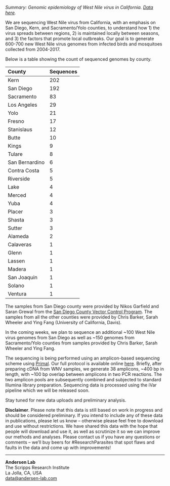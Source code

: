 *Summary: Genomic epidemiology of West Nile virus in California. [Data here](https://github.com/andersen-lab/west-nile).*

We are sequencing West Nile virus from California, with an emphasis on San Diego, Kern, and Sacramento/Yolo counties, to understand how 1) the virus spreads between regions, 2) is maintained locally between seasons, and 3) the factors that promote local outbreaks. Our goal is to generate 600-700 new West Nile virus genomes from infected birds and mosquitoes collected from 2004-2017.

Below is a table showing the count of sequenced  genomes by county.

| County         | Sequences |
|:---            |:---       |
| Kern           | 202       |
| San Diego      | 192       |
| Sacramento     | 83        |
| Los Angeles    | 29        |
| Yolo           | 21        |
| Fresno         | 17        |
| Stanislaus     | 12        |
| Butte          | 10        |
| Kings          | 9         |
| Tulare         | 8         |
| San Bernardino | 6         |
| Contra Costa   | 5         |
| Riverside      | 5         |
| Lake           | 4         |
| Merced         | 4         |
| Yuba           | 4         |
| Placer         | 3         |
| Shasta         | 3         |
| Sutter         | 3         |
| Alameda        | 2         |
| Calaveras      | 1         |
| Glenn          | 1         |
| Lassen         | 1         |
| Madera         | 1         |
| San Joaquin    | 1         |
| Solano         | 1         |
| Ventura        | 1         |

The samples from San Diego county were provided by Nikos Garfield and Saran Grewal from the [San Diego County Vector Control Program](http://www.sandiegocounty.gov/deh/pests/vector_disease.html). The samples from all the other counties were provided by Chris Barker, Sarah Wheeler and Ying Fang (University of California, Davis).

In the coming weeks, we plan to sequence an additional ~100 West Nile virus genomes from San Diego as well as ~150 genomes from Sacramento/Yolo counties from samples provided by Chris Barker, Sarah Wheeler and Ying Fang.

The sequencing is being performed using an amplicon-based sequencing scheme using [Primal](http://primal.zibraproject.org/). Our full protocol is available online [here](https://docs.google.com/document/d/1PilT4w5jHO-ROsE8TL5WBGa0wSCdTHAsNl1LIOYiTgk/edit?usp=sharing). Briefly, after preparing cDNA from WNV samples, we generate 38 amplicons, ~400 bp in length, with ~100 bp overlap between amplicons in two PCR reactions. The two amplicon pools are subsequently combined and subjected to standard Illumina library preparation. Sequencing data is processed using the iVar pipeline which we will be released soon.  

Stay tuned for new data uploads and preliminary analysis.

**Disclaimer**. Please note that this data is still based on work in progress and should be considered preliminary. If you intend to include any of these data in publications, please let us know – otherwise please feel free to download and use without restrictions. We have shared this data with the hope that people will download and use it, as well as scrutinize it so we can improve our methods and analyses. Please contact us if you have any questions or comments – we’ll buy beers for #ResearchParasites that spot flaws and faults in the data and come up with improvements!

---
**Andersen Lab**  
The Scripps Research Institute  
La Jolla, CA, USA  
[data@andersen-lab.com](mailto:data@andersen-lab.com)
